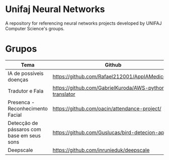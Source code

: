 # Unifaj Neural Networks
A repository for referencing neural networks projects developed by UNIFAJ Computer Science's groups.

# Grupos

| Tema         | Github         |
|------	|--------	|
|IA de possíveis doenças|https://github.com/Rafael212001/AppIAMedico.git|
|Tradutor e Fala|https://github.com/GabrielKuroda/AWS-python-translator|
|Presenca - Reconhecimento Facial|https://github.com/oacin/attendance-project/|
|Detecção de pássaros com base em seus sons|https://github.com/Guslucas/bird-detecion-app|
|Deepscale|https://github.com/inrunieduk/deepscale|
